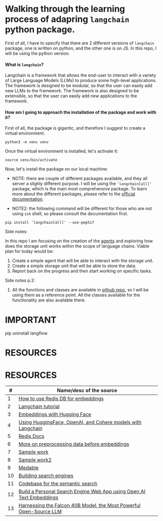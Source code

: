 # Walking through the learning process of adapring `langchain` python package.

First of all, I have to specify that there are 2 different versions of `langchain` package, one is written on python, and the other one is on JS. In this repo, I will be using the python version.

#### What is `langchain`?

Langchain is a framework that allows the end-user to interact with a variety of Large Language Models (LLMs) to produce some high-level applications. The framework is designed to be modular, so that the user can easily add new LLMs to the framework. The framework is also designed to be extensible, so that the user can easily add new applications to the framework.

#### How am I going to approach the installation of the package and work with it?

First of all, the package is gigantic, and therefore I suggest to create a virtual environment.

```
python3 -m venv venv
```

Once the virtual environment is installed, let's activate it:

```
source venv/bin/activate
```

Now, let's install the package on our local machine:

- NOTE: there are couple of different packages available, and they all server a slighly different purpose. I will be using the `'langchain[all]'` package, which is the main most comprehensive package. To learn more about the different packages, please refer to the [official documentation](https://langchain-langchain.vercel.app/docs/get_started/installation).

- NOTE2: the following command will be different for those who are not using `zsh` shell, so please consult the documentation first.

```
pip install 'langchain[all]' --use-pep517
```

Side notes:

In this repo I am focusing on the creation of the [agents](https://langchain-langchain.vercel.app/docs/modules/agents/) and exploring how does the storage unit works within the scope of language chains. Viable plan for today would be:

1. Create a simple agent that will be able to interact with the storage unit.
2. Create a simple storage unit that will be able to store the data.
3. Report back on the progress and then start working on specific tasks.

Side notes p.2:

1. All the functions and classes are available in [github repo](https://github.com/hwchase17/langchain/blob/master/langchain/), so I will be using them as a reference point. All the classes available for the functionality are also available there.

# IMPORTANT

pip uninstall langflow

# RESOURCES

# RESOURCES

| #   | Name/desc of the source                                                                                                                                                              |
| --- | ------------------------------------------------------------------------------------------------------------------------------------------------------------------------------------ |
| 1   | [How to use Redis DB for embeddings](https://community.openai.com/t/using-redis-for-embeddings/23517)                                                                                |
| 2   | [Langchain tutorial](https://www.youtube.com/watch?v=au2WVVGUvc8&ab_channel=LiamOttley)                                                                                              |
| 3   | [Embeddings with Hugging Face](https://github.com/ToxyBorg/Hugging-Face-Hub-Langchain-Document-Embeddings)                                                                           |
| 4   | [Using HuggingFace, OpenAI, and Cohere models with Langchain](https://medium.com/the-techlife/using-huggingface-openai-and-cohere-models-with-langchain-db57af14ac5b)                |
| 5   | [Redis Docs](https://redis.io/docs/about/)                                                                                                                                           |
| 6   | [More on preprocessing data before embeddings](https://www.kaggle.com/code/christofhenkel/how-to-preprocessing-when-using-embeddings)                                                |
| 7   | [Sample work](https://github.com/HaxyMoly/Vicuna-LangChain/)                                                                                                                         |
| 8   | [Sample work2](https://developer.mozilla.org/en-US/blog/introducing-ai-help/)                                                                                                        |
| 9   | [Medable](https://www.mendable.ai/pricing)                                                                                                                                           |
| 10  | [Building search engines](https://dev.to/mage_ai/how-to-build-a-search-engine-with-word-embeddings-56jd)                                                                             |
| 11  | [Codebase for the semantic search](https://github.com/czhu12/semantic-search/blob/master/search.py)                                                                                  |
| 12  | [Build a Personal Search Engine Web App using Open AI Text Embeddings](https://medium.com/@avra42/build-a-personal-search-engine-web-app-using-open-ai-text-embeddings-d6541f32892d) |
| 13  | [Harnessing the Falcon 40B Model, the Most Powerful Open-Source LLM](https://towardsdatascience.com/harnessing-the-falcon-40b-model-the-most-powerful-open-source-llm-f70010bc8a10)  |
